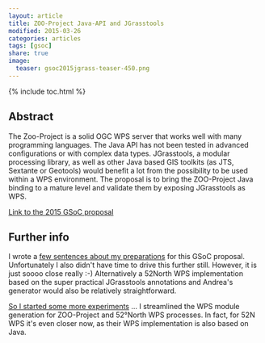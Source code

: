 ```yaml
---
layout: article
title: ZOO-Project Java-API and JGrasstools
modified: 2015-03-26
categories: articles
tags: [gsoc]
share: true
image:
  teaser: gsoc2015jgrass-teaser-450.png
---
```


{% include toc.html %}

## Abstract

The Zoo-Project is a solid OGC WPS server that works well with many programming languages. 
The Java API has not been tested in advanced configurations or with complex data types. JGrasstools, a 
modular processing library, as well as other Java based GIS toolkits (as JTS, Sextante or Geotools) would benefit a lot 
from the possibility to be used within a WPS environment. The proposal is to bring the ZOO-Project 
Java binding to a mature level and validate them by exposing JGrasstools as WPS.

[Link to the 2015 GSoC proposal](http://www.google-melange.com/gsoc/proposal/public/google/gsoc2015/allixender/5717271485874176)

## Further info

I wrote a [few sentences about my preparations](http://allixender.blogspot.co.nz/2015/03/zoo-project-wps-java-api-and.html) 
for this GSoC proposal. Unfortunately I also didn't have time to drive this further still. 
However, it is just soooo close really :-) Alternatively a 52North WPS implementation based on the super practical 
JGrasstools annotations and Andrea's generator would also be relatively straightforward.

[So I started some more experiments](https://github.com/allixender/jgrasstools/tree/master/wpsgen) ... 
I streamlined the WPS module generation for ZOO-Project and 52°North WPS processes. In fact, for 52N WPS it's even closer now, 
as their WPS implementation is also based on Java.